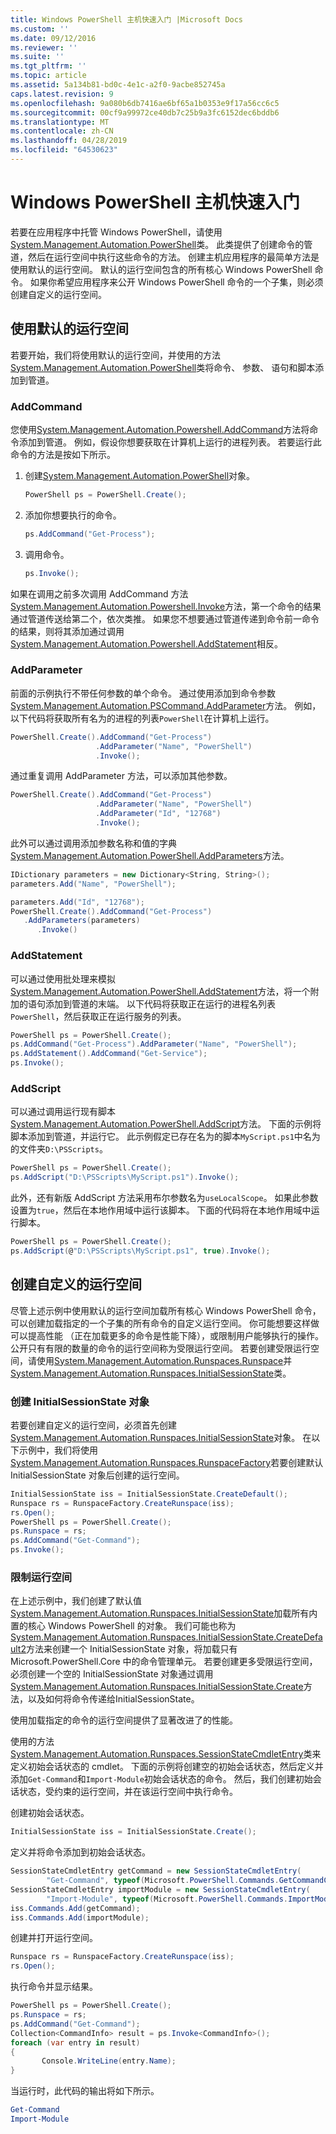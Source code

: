```yaml
---
title: Windows PowerShell 主机快速入门 |Microsoft Docs
ms.custom: ''
ms.date: 09/12/2016
ms.reviewer: ''
ms.suite: ''
ms.tgt_pltfrm: ''
ms.topic: article
ms.assetid: 5a134b81-bd0c-4e1c-a2f0-9acbe852745a
caps.latest.revision: 9
ms.openlocfilehash: 9a080b6db7416ae6bf65a1b0353e9f17a56cc6c5
ms.sourcegitcommit: 00cf9a99972ce40db7c25b9a3fc6152dec6bddb6
ms.translationtype: MT
ms.contentlocale: zh-CN
ms.lasthandoff: 04/28/2019
ms.locfileid: "64530623"
---
```

# <a name="windows-powershell-host-quickstart"></a>Windows PowerShell 主机快速入门

若要在应用程序中托管 Windows PowerShell，请使用[System.Management.Automation.PowerShell](/dotnet/api/System.Management.Automation.PowerShell)类。
此类提供了创建命令的管道，然后在运行空间中执行这些命令的方法。
创建主机应用程序的最简单方法是使用默认的运行空间。
默认的运行空间包含的所有核心 Windows PowerShell 命令。
如果你希望应用程序来公开 Windows PowerShell 命令的一个子集，则必须创建自定义的运行空间。

## <a name="using-the-default-runspace"></a>使用默认的运行空间

若要开始，我们将使用默认的运行空间，并使用的方法[System.Management.Automation.PowerShell](/dotnet/api/System.Management.Automation.PowerShell)类将命令、 参数、 语句和脚本添加到管道。

### <a name="addcommand"></a>AddCommand

您使用[System.Management.Automation.Powershell.AddCommand](/dotnet/api/System.Management.Automation.PowerShell.AddCommand)方法将命令添加到管道。
例如，假设你想要获取在计算机上运行的进程列表。
若要运行此命令的方法是按如下所示。

1. 创建[System.Management.Automation.PowerShell](/dotnet/api/System.Management.Automation.PowerShell)对象。

   ```csharp
   PowerShell ps = PowerShell.Create();
   ```

2. 添加你想要执行的命令。

   ```csharp
   ps.AddCommand("Get-Process");
   ```

3. 调用命令。

   ```csharp
   ps.Invoke();
   ```

如果在调用之前多次调用 AddCommand 方法[System.Management.Automation.Powershell.Invoke](/dotnet/api/System.Management.Automation.PowerShell.Invoke)方法，第一个命令的结果通过管道传送给第二个，依次类推。
如果您不想要通过管道传递到命令前一命令的结果，则将其添加通过调用[System.Management.Automation.Powershell.AddStatement](/dotnet/api/System.Management.Automation.PowerShell.AddStatement)相反。

### <a name="addparameter"></a>AddParameter

前面的示例执行不带任何参数的单个命令。
通过使用添加到命令参数[System.Management.Automation.PSCommand.AddParameter](/dotnet/api/System.Management.Automation.PSCommand.AddParameter)方法。
例如，以下代码将获取所有名为的进程的列表`PowerShell`在计算机上运行。

```csharp
PowerShell.Create().AddCommand("Get-Process")
                   .AddParameter("Name", "PowerShell")
                   .Invoke();
```

通过重复调用 AddParameter 方法，可以添加其他参数。

```csharp
PowerShell.Create().AddCommand("Get-Process")
                   .AddParameter("Name", "PowerShell")
                   .AddParameter("Id", "12768")
                   .Invoke();
```

此外可以通过调用添加参数名称和值的字典[System.Management.Automation.PowerShell.AddParameters](/dotnet/api/System.Management.Automation.PowerShell.AddParameters)方法。

```csharp
IDictionary parameters = new Dictionary<String, String>();
parameters.Add("Name", "PowerShell");

parameters.Add("Id", "12768");
PowerShell.Create().AddCommand("Get-Process")
   .AddParameters(parameters)
      .Invoke()

```

### <a name="addstatement"></a>AddStatement

可以通过使用批处理来模拟[System.Management.Automation.PowerShell.AddStatement](/dotnet/api/System.Management.Automation.PowerShell.AddStatement)方法，将一个附加的语句添加到管道的末端。
以下代码将获取正在运行的进程名列表`PowerShell`，然后获取正在运行服务的列表。

```csharp
PowerShell ps = PowerShell.Create();
ps.AddCommand("Get-Process").AddParameter("Name", "PowerShell");
ps.AddStatement().AddCommand("Get-Service");
ps.Invoke();
```

### <a name="addscript"></a>AddScript

可以通过调用运行现有脚本[System.Management.Automation.PowerShell.AddScript](/dotnet/api/System.Management.Automation.PowerShell.AddScript)方法。
下面的示例将脚本添加到管道，并运行它。
此示例假定已存在名为的脚本`MyScript.ps1`中名为的文件夹`D:\PSScripts`。

```csharp
PowerShell ps = PowerShell.Create();
ps.AddScript("D:\PSScripts\MyScript.ps1").Invoke();
```

此外，还有新版 AddScript 方法采用布尔参数名为`useLocalScope`。
如果此参数设置为`true`，然后在本地作用域中运行该脚本。
下面的代码将在本地作用域中运行脚本。

```csharp
PowerShell ps = PowerShell.Create();
ps.AddScript(@"D:\PSScripts\MyScript.ps1", true).Invoke();
```

## <a name="creating-a-custom-runspace"></a>创建自定义的运行空间

尽管上述示例中使用默认的运行空间加载所有核心 Windows PowerShell 命令，可以创建加载指定的一个子集的所有命令的自定义运行空间。
你可能想要这样做可以提高性能 （正在加载更多的命令是性能下降），或限制用户能够执行的操作。
公开只有有限的数量的命令的运行空间称为受限运行空间。
若要创建受限运行空间，请使用[System.Management.Automation.Runspaces.Runspace](/dotnet/api/System.Management.Automation.Runspaces.Runspace)并[System.Management.Automation.Runspaces.InitialSessionState](/dotnet/api/System.Management.Automation.Runspaces.InitialSessionState)类。

### <a name="creating-an-initialsessionstate-object"></a>创建 InitialSessionState 对象

若要创建自定义的运行空间，必须首先创建[System.Management.Automation.Runspaces.InitialSessionState](/dotnet/api/System.Management.Automation.Runspaces.InitialSessionState)对象。
在以下示例中，我们将使用[System.Management.Automation.Runspaces.RunspaceFactory](/dotnet/api/System.Management.Automation.Runspaces.RunspaceFactory)若要创建默认 InitialSessionState 对象后创建的运行空间。

```csharp
InitialSessionState iss = InitialSessionState.CreateDefault();
Runspace rs = RunspaceFactory.CreateRunspace(iss);
rs.Open();
PowerShell ps = PowerShell.Create();
ps.Runspace = rs;
ps.AddCommand("Get-Command");
ps.Invoke();
```

### <a name="constraining-the-runspace"></a>限制运行空间

在上述示例中，我们创建了默认值[System.Management.Automation.Runspaces.InitialSessionState](/dotnet/api/System.Management.Automation.Runspaces.InitialSessionState)加载所有内置的核心 Windows PowerShell 的对象。
我们可能也称为[System.Management.Automation.Runspaces.InitialSessionState.CreateDefault2](/dotnet/api/System.Management.Automation.Runspaces.InitialSessionState.CreateDefault2)方法来创建一个 InitialSessionState 对象，将加载只有 Microsoft.PowerShell.Core 中的命令管理单元。
若要创建更多受限运行空间，必须创建一个空的 InitialSessionState 对象通过调用[System.Management.Automation.Runspaces.InitialSessionState.Create](/dotnet/api/System.Management.Automation.Runspaces.InitialSessionState.Create)方法，以及如何将命令传递给InitialSessionState。

使用加载指定的命令的运行空间提供了显著改进了的性能。

使用的方法[System.Management.Automation.Runspaces.SessionStateCmdletEntry](/dotnet/api/System.Management.Automation.Runspaces.SessionStateCmdletEntry)类来定义初始会话状态的 cmdlet。
下面的示例将创建空的初始会话状态，然后定义并添加`Get-Command`和`Import-Module`初始会话状态的命令。
然后，我们创建初始会话状态，受约束的运行空间，并在该运行空间中执行命令。

创建初始会话状态。

```csharp
InitialSessionState iss = InitialSessionState.Create();
```

定义并将命令添加到初始会话状态。

```csharp
SessionStateCmdletEntry getCommand = new SessionStateCmdletEntry(
        "Get-Command", typeof(Microsoft.PowerShell.Commands.GetCommandCommand), "");
SessionStateCmdletEntry importModule = new SessionStateCmdletEntry(
        "Import-Module", typeof(Microsoft.PowerShell.Commands.ImportModuleCommand), "");
iss.Commands.Add(getCommand);
iss.Commands.Add(importModule);
```

创建并打开运行空间。

```csharp
Runspace rs = RunspaceFactory.CreateRunspace(iss);
rs.Open();
```

执行命令并显示结果。

```csharp
PowerShell ps = PowerShell.Create();
ps.Runspace = rs;
ps.AddCommand("Get-Command");
Collection<CommandInfo> result = ps.Invoke<CommandInfo>();
foreach (var entry in result)
{
       Console.WriteLine(entry.Name);
}
```

当运行时，此代码的输出将如下所示。

```powershell
Get-Command
Import-Module
```
